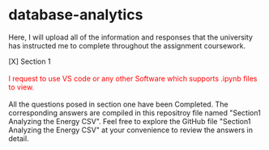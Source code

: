# database-analytics
Here, I will upload all of the information and responses that the university has instructed me to complete throughout the assignment coursework. 

[X] Section 1<br><br>
<spam style="color: red;">I request to use VS code or any other Software which supports .ipynb files to view.</spam><br><br>
All the questions posed in section one have been Completed.  The corresponding answers are compiled in this repositroy file named "Section1 Analyzing the Energy CSV". Feel free to explore the GitHub file "Section1 Analyzing the Energy CSV" at your convenience to review the answers in detail. 

